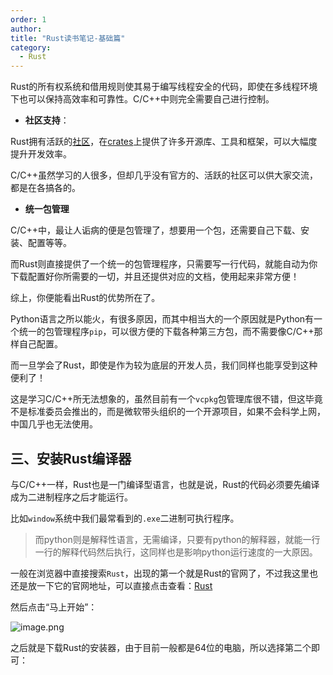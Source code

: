 ```yaml
---
order: 1
author: 
title: "Rust读书笔记-基础篇"
category:
  - Rust
---
```


Rust的所有权系统和借用规则使其易于编写线程安全的代码，即使在多线程环境下也可以保持高效率和可靠性。C/C++中则完全需要自己进行控制。

- **社区支持**：

Rust拥有活跃的[社区](https://www.rust-lang.org/zh-CN/community)，在[crates](https://crates.io/)上提供了许多开源库、工具和框架，可以大幅度提升开发效率。

C/C++虽然学习的人很多，但却几乎没有官方的、活跃的社区可以供大家交流，都是在各搞各的。

- **统一包管理**

C/C++中，最让人诟病的便是包管理了，想要用一个包，还需要自己下载、安装、配置等等。

而Rust则直接提供了一个统一的包管理程序，只需要写一行代码，就能自动为你下载配置好你所需要的一切，并且还提供对应的文档，使用起来非常方便！

综上，你便能看出Rust的优势所在了。

Python语言之所以能火，有很多原因，而其中相当大的一个原因就是Python有一个统一的包管理程序`pip`，可以很方便的下载各种第三方包，而不需要像C/C++那样自己配置。

而一旦学会了Rust，即使是作为较为底层的开发人员，我们同样也能享受到这种便利了！

这是学习C/C++所无法想象的，虽然目前有一个`vcpkg`包管理库很不错，但这毕竟不是标准委员会推出的，而是微软带头组织的一个开源项目，如果不会科学上网，中国几乎也无法使用。

## 三、安装Rust编译器

与C/C++一样，Rust也是一门编译型语言，也就是说，Rust的代码必须要先编译成为二进制程序之后才能运行。

比如`window`系统中我们最常看到的`.exe`二进制可执行程序。

> 而python则是解释性语言，无需编译，只要有python的解释器，就能一行一行的解释代码然后执行，这同样也是影响python运行速度的一大原因。

一般在浏览器中直接搜索`Rust`，出现的第一个就是Rust的官网了，不过我这里也还是放一下它的官网地址，可以直接点击查看：[Rust](https://www.rust-lang.org/zh-CN/)

然后点击“马上开始”：

![image.png](https://qtp-1324720525.cos.ap-shanghai.myqcloud.com/blog/202410191041953.png)

之后就是下载Rust的安装器，由于目前一般都是64位的电脑，所以选择第二个即可：